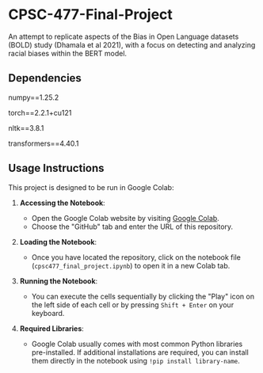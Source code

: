 # CPSC-477-Final-Project
An attempt to replicate aspects of the Bias in Open Language datasets (BOLD) study (Dhamala et al 2021), with a focus on detecting and analyzing racial biases within the BERT model.

## Dependencies
numpy==1.25.2

torch==2.2.1+cu121

nltk==3.8.1

transformers==4.40.1

## Usage Instructions

This project is designed to be run in Google Colab:

1. **Accessing the Notebook**:
   - Open the Google Colab website by visiting [Google Colab](https://colab.research.google.com).
   - Choose the "GitHub" tab and enter the URL of this repository.

2. **Loading the Notebook**:
   - Once you have located the repository, click on the notebook file (`cpsc477_final_project.ipynb`) to open it in a new Colab tab.

3. **Running the Notebook**:
   - You can execute the cells sequentially by clicking the "Play" icon on the left side of each cell or by pressing `Shift + Enter` on your keyboard.

4. **Required Libraries**:
   - Google Colab usually comes with most common Python libraries pre-installed. If additional installations are required, you can install them directly in the notebook using `!pip install library-name`.

